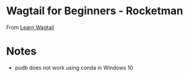 # Wagtail for Beginners - Rocketman
From [Learn Wagtail](https://learnwagtail.com)

# Notes
* pudb does not work using conda in Windows 10